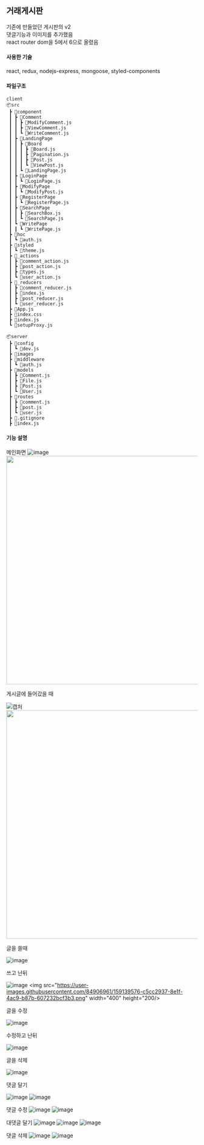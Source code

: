 ## 거래게시판 ##
기존에 만들었던 게시판의 v2          
댓글기능과 이미지를 추가했음          
react router dom을 5에서 6으로 올렸음 

#### 사용한 기술 ####
react, redux, nodejs-express, mongoose, styled-components

#### 파일구조 ####
```
client
📦src
 ┣ 📂component
 ┃ ┣ 📂Comment
 ┃ ┃ ┣ 📜ModifyComment.js
 ┃ ┃ ┣ 📜ViewComment.js
 ┃ ┃ ┗ 📜WriteComment.js
 ┃ ┣ 📂LandingPage
 ┃ ┃ ┣ 📂Board
 ┃ ┃ ┃ ┣ 📜Board.js
 ┃ ┃ ┃ ┣ 📜Pagination.js
 ┃ ┃ ┃ ┣ 📜Post.js
 ┃ ┃ ┃ ┗ 📜ViewPost.js
 ┃ ┃ ┗ 📜LandingPage.js
 ┃ ┣ 📂LoginPage
 ┃ ┃ ┗ 📜LoginPage.js
 ┃ ┣ 📂ModifyPage
 ┃ ┃ ┗ 📜ModifyPost.js
 ┃ ┣ 📂RegisterPage
 ┃ ┃ ┗ 📜RegisterPage.js
 ┃ ┣ 📂SearchPage
 ┃ ┃ ┣ 📜SearchBox.js
 ┃ ┃ ┗ 📜SearchPage.js
 ┃ ┗ 📂WritePage
 ┃ ┃ ┗ 📜WritePage.js
 ┣ 📂hoc
 ┃ ┗ 📜auth.js
 ┣ 📂styled
 ┃ ┗ 📜theme.js
 ┣ 📂_actions
 ┃ ┣ 📜comment_action.js
 ┃ ┣ 📜post_action.js
 ┃ ┣ 📜types.js
 ┃ ┗ 📜user_action.js
 ┣ 📂_reducers
 ┃ ┣ 📜comment_reducer.js
 ┃ ┣ 📜index.js
 ┃ ┣ 📜post_reducer.js
 ┃ ┗ 📜user_reducer.js
 ┣ 📜App.js
 ┣ 📜index.css
 ┣ 📜index.js
 ┗ 📜setupProxy.js

📦server
 ┣ 📂config
 ┃ ┗ 📜dev.js
 ┣ 📂images
 ┣ 📂middleware
 ┃ ┗ 📜auth.js
 ┣ 📂models
 ┃ ┣ 📜Comment.js
 ┃ ┣ 📜File.js
 ┃ ┣ 📜Post.js
 ┃ ┗ 📜User.js
 ┣ 📂routes
 ┃ ┣ 📜comment.js
 ┃ ┣ 📜post.js
 ┃ ┗ 📜user.js
 ┣ 📜.gitignore
 ┣ 📜index.js
```


#### 기능 설명 ####
메인화면 
![image](https://user-images.githubusercontent.com/84906961/159139513-193ad0e3-3f3a-4c45-b543-f0100c7a8563.png)
<img src="https://user-images.githubusercontent.com/84906961/159139513-193ad0e3-3f3a-4c45-b543-f0100c7a8563.png" width="600" height="600">


게시글에 들어갔을 때

![캡처](https://user-images.githubusercontent.com/84906961/159139478-dc723229-0a17-44e4-924a-f67a66d69a50.PNG)
<img src="https://user-images.githubusercontent.com/84906961/159139478-dc723229-0a17-44e4-924a-f67a66d69a50.PNG" width="600" height="600">


글을 쓸때


![image](https://user-images.githubusercontent.com/84906961/159139565-47242b3a-b265-425f-87b1-488d3b6c8c81.png)



쓰고 난뒤

![image](https://user-images.githubusercontent.com/84906961/159139576-c5cc2937-8e1f-4ac9-b87b-607232bcf3b3.png)
<img src="https://user-images.githubusercontent.com/84906961/159139576-c5cc2937-8e1f-4ac9-b87b-607232bcf3b3.png" width="400" height="200/>

글을 수정


![image](https://user-images.githubusercontent.com/84906961/159139622-fa13c664-97e1-4d08-ae67-261f883c94a1.png)


수정하고 난뒤

![image](https://user-images.githubusercontent.com/84906961/159139644-3ed2d0ad-c594-4746-94f9-75344dcd629c.png)

글을 삭제

![image](https://user-images.githubusercontent.com/84906961/159139719-8d4c3536-ed76-4c46-90aa-543bdff779ea.png)

댓글 달기

![image](https://user-images.githubusercontent.com/84906961/159139739-2701fca1-69cb-460a-b9ab-73151701e290.png)
![image](https://user-images.githubusercontent.com/84906961/159139750-3ac42e88-948b-4dca-b644-c70aadda62cc.png)

댓글 수정
![image](https://user-images.githubusercontent.com/84906961/159139775-2e083d1c-636b-49ff-aff5-81687fb7112c.png)
![image](https://user-images.githubusercontent.com/84906961/159139784-91d285aa-5cd3-4682-9a1a-dcc848fa2a2a.png)

대댓글 달기
![image](https://user-images.githubusercontent.com/84906961/159139810-48370ef5-90b6-4357-9b05-727a68c44117.png)
![image](https://user-images.githubusercontent.com/84906961/159139829-1c951dfa-6b74-434b-a688-98a7218c878e.png)
![image](https://user-images.githubusercontent.com/84906961/159139830-4e1091a0-9d0c-436c-833f-754347540c09.png)

댓글 삭제
![image](https://user-images.githubusercontent.com/84906961/159139834-632b28e2-ea0d-451b-b017-1a9b96240cd5.png)
![image](https://user-images.githubusercontent.com/84906961/159139836-1edb2837-99ce-4969-9b66-aa26b74440e0.png)








